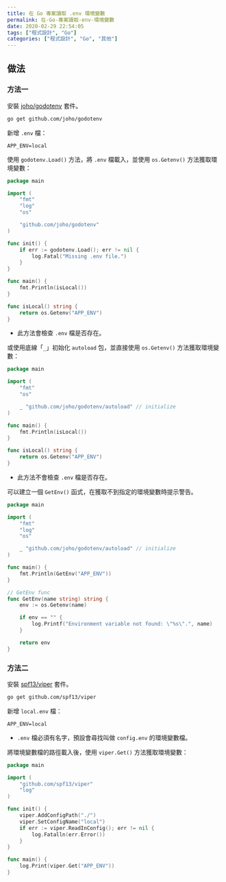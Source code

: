 ```yaml
---
title: 在 Go 專案讀取 .env 環境變數
permalink: 在-Go-專案讀取-env-環境變數
date: 2020-02-29 22:54:05
tags: ["程式設計", "Go"]
categories: ["程式設計", "Go", "其他"]
---
```


## 做法

### 方法一

安裝 [joho/godotenv](https://github.com/joho/godotenv) 套件。

```BASH
go get github.com/joho/godotenv
```

新增 `.env` 檔：

```ENV
APP_ENV=local
```

使用 `godotenv.Load()` 方法，將 `.env` 檔載入，並使用 `os.Getenv()` 方法獲取環境變數：

```GO
package main

import (
	"fmt"
	"log"
	"os"

	"github.com/joho/godotenv"
)

func init() {
	if err := godotenv.Load(); err != nil {
		log.Fatal("Missing .env file.")
	}
}

func main() {
	fmt.Println(isLocal())
}

func isLocal() string {
	return os.Getenv("APP_ENV")
}
```

- 此方法會檢查 `.env` 檔是否存在。

或使用底線「`_`」初始化 `autoload` 包，並直接使用 `os.Getenv()` 方法獲取環境變數：

```GO
package main

import (
	"fmt"
	"os"

	_ "github.com/joho/godotenv/autoload" // initialize
)

func main() {
	fmt.Println(isLocal())
}

func isLocal() string {
	return os.Getenv("APP_ENV")
}
```

- 此方法不會檢查 `.env` 檔是否存在。

可以建立一個 `GetEnv()` 函式，在獲取不到指定的環境變數時提示警告。

```GO
package main

import (
	"fmt"
	"log"
	"os"

	_ "github.com/joho/godotenv/autoload" // initialize
)

func main() {
	fmt.Println(GetEnv("APP_ENV"))
}

// GetEnv func
func GetEnv(name string) string {
	env := os.Getenv(name)

	if env == "" {
		log.Printf("Environment variable not found: \"%s\".", name)
	}

	return env
}
```

### 方法二

安裝 [spf13/viper](https://github.com/spf13/viper) 套件。

```BASH
go get github.com/spf13/viper
```

新增 `local.env` 檔：

```ENV
APP_ENV=local
```

- `.env` 檔必須有名字，預設會尋找叫做 `config.env` 的環境變數檔。

將環境變數檔的路徑載入後，使用 `viper.Get()` 方法獲取環境變數：

```GO
package main

import (
	"github.com/spf13/viper"
	"log"
)

func init() {
	viper.AddConfigPath("./")
	viper.SetConfigName("local")
	if err := viper.ReadInConfig(); err != nil {
		log.Fatalln(err.Error())
	}
}

func main() {
	log.Print(viper.Get("APP_ENV"))
}
```
